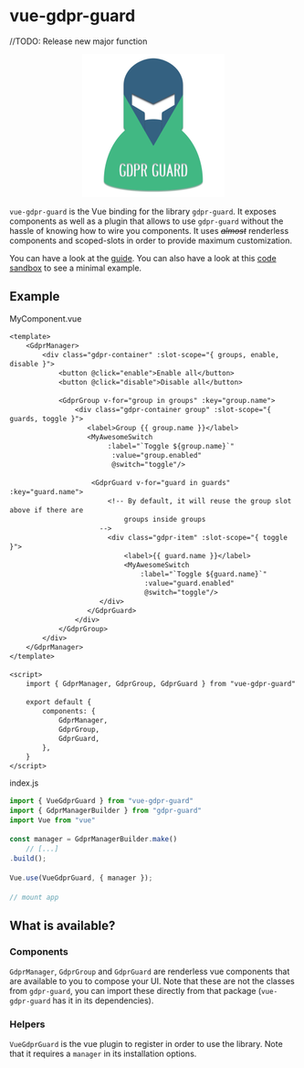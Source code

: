 # vue-gdpr-guard

//TODO: Release new major function

<center><img src="./vue-gdpr-guard.png" alt="Logo" width="250"/></center>

`vue-gdpr-guard` is the Vue binding for the library `gdpr-guard`. It exposes components as well as a plugin that allows to use `gdpr-guard` without the hassle of knowing how to wire you components. It uses *~~almost~~* renderless components and scoped-slots in order to provide maximum customization.



You can have a look at the [guide](https://voltra.github.io/vue-gdpr-guard/). You can also have a look at this [code sandbox](https://codesandbox.io/embed/serverless-moon-fl5tc?fontsize=14&hidenavigation=1&theme=dark) to see a minimal example.



## Example

MyComponent.vue

```vue
<template>
	<GdprManager>
    	<div class="gdpr-container" :slot-scope="{ groups, enable, disable }">
            <button @click="enable">Enable all</button>
            <button @click="disable">Disable all</button>
        	
            <GdprGroup v-for="group in groups" :key="group.name">
            	<div class="gdpr-container group" :slot-scope="{ guards, toggle }">
                   <label>Group {{ group.name }}</label>
                   <MyAwesomeSwitch
                   		:label="`Toggle ${group.name}`"
                         :value="group.enabled"
                         @switch="toggle"/>
                    
                    <GdprGuard v-for="guard in guards" :key="guard.name">
                        <!-- By default, it will reuse the group slot above if there are
							groups inside groups
					  -->
                        <div class="gdpr-item" :slot-scope="{ toggle }">
                            <label>{{ guard.name }}</label>
                            <MyAwesomeSwitch
                            	:label="`Toggle ${guard.name}`"
                                 :value="guard.enabled"
                                 @switch="toggle"/>
					  </div>
    			   </GdprGuard>
                </div>
    		</GdprGroup>
    	</div>
    </GdprManager>
</template>

<script>
	import { GdprManager, GdprGroup, GdprGuard } from "vue-gdpr-guard"
    
    export default {
        components: {
            GdprManager,
            GdprGroup,
            GdprGuard,
        },
    }
</script>
```



index.js

```javascript
import { VueGdprGuard } from "vue-gdpr-guard"
import { GdprManagerBuilder } from "gdpr-guard"  
import Vue from "vue"

const manager = GdprManagerBuilder.make()
	// [...]
.build();

Vue.use(VueGdprGuard, { manager });

// mount app
```



## What is available?

### Components

`GdprManager`, `GdprGroup` and `GdprGuard` are renderless vue components that are available to you to compose your UI. Note that these are not the classes from `gdpr-guard`, you can import these directly from that package (`vue-gdpr-guard` has it in its dependencies).



### Helpers

`VueGdprGuard` is the vue plugin to register in order to use the library. Note that it requires a `manager` in its installation options.
